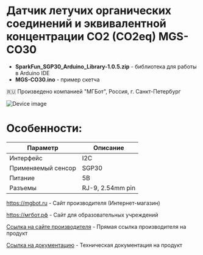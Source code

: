 # Датчик летучих органических соединений и эквивалентной концентрации CO2 (CO2eq) MGS-CO30

- **SparkFun_SGP30_Arduino_Library-1.0.5.zip** - библиотека для работы в Arduino IDE
- **MGS-CO30.ino** - пример скетча

🇷🇺 Произведено компанией "МГБот", Россия, г. Санкт-Петербург

![Device image](https://books.mgbot.ru/images/MGS-L75.png)

# Особенности:

| Параметр    | Описание |
| ----------- | -----------|
| Интерфейс   | I2C|
| Применяемый сенсор   | SGP30 |
| Питание     | 5В|
| Разъемы     | RJ-9, 2.54mm pin|

https://mgbot.ru  - Сайт производителя (Интернет-магазин)

https://мгбот.рф  - Сайт для образовательных учреждений

[Ссылка на сайте производителя](https://mgbot.ru/catalog/datchiki_sensory/datchik_let_org_soedineniy_i_ekviv_kontsentratsii_co2_co2eq_mgs_co30_razem_rj_9_sgp30/) - Прямая ссылка производителя на продукт

[Ссылка на документацию](https://books.mgbot.ru/devices/MGS-L75.pdf) - Техническая документация на продукт